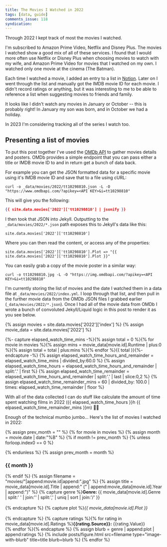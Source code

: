 ```yaml
---
title: The Movies I Watched in 2022
tags: [data, guide]
comments_issue: 118
syndication:
---
```


Through 2022 I kept track of most the movies I watched.
<!-- more -->

I'm subscribed to Amazon Prime Video, Netflix and Disney Plus. The movies I watched show a good mix of all of these services. I found that I would more often use Netflix or Disney Plus when choosing movies to watch with my wife, and Amazon Prime Video for movies that I watched on my own. I watched only one movie at the cinema (The Batman).

Each time I watched a movie, I added an entry to a list in [Notion](https://www.notion.so). Later on I went through the list and manually got the IMDB movie ID for each movie. I didn't record ratings or anything, but it was interesting to me to be able to reference a list when suggesting movies to friends and family.

It looks like I didn't watch any movies in January or October -- this is probably right! In January my son was born, and in October we had a holiday.

In 2023 I'm considering tracking all of the series I watch too.

## Presenting a list of movies

To put this post together I've used the [OMDb API](https://omdbapi.com) to gather movies details and posters. OMDb provides a simple endpoint that you can pass either a title or IMDB movie ID to and in return get a bunch of data back.

For example you can get the JSON formatted data for a specific movie using it's IMDB movie ID and save that to a file using cURL:

```shell
curl -o _data/movies/2022/tt10298810.json -L -O "https://www.omdbapi.com/?apikey=<API KEY>&i=tt10298810"
```

This will give you the following:

```json
{{ site.data.movies['2022']['tt10298810'] | jsonify }}
```

I then took that JSON into Jekyll. Outputting to the `_data/movies/2022/*.json` path exposes this to Jekyll's data like this:

```liquid
site.data.movies['2022']['tt10298810']
```

Where you can then read the content, or access any of the properties:

```liquid
site.data.movies['2022']['tt10298810'].Plot => "{{ site.data.movies['2022']['tt10298810'].Plot }}"
```

You can easily grab a copy of the movie poster in a similar way:

```shell
curl -o tt10298810.jpg -L -O "https://img.omdbapi.com/?apikey=<API KEY>&i=tt10298810"
```

I'm currently storing the list of movies and the date I watched them in a data file at `_data/movies/2022/index.yml`. I loop through that list, and then pull in the further movie data from the OMDb JSON files I grabbed earlier (`_data/movies/2022/*.json`). Once I had all of the movie data from OMDb I wrote a bunch of convoluted Jekyll/Liquid logic in this post to render it as you see below.

{% assign movies = site.data.movies['2022']['index'] %}
{% assign movie_data = site.data.movies['2022'] %}

{%- capture elapsed_watch_time_mins -%}{% assign total = 0 %}{% for movie in movies %}{% assign mins = movie_data[movie.id].Runtime | plus:0 %}{% assign total = total | plus:mins %}{% endfor %}{{ total }}{%- endcapture -%}
{% assign elapsed_watch_time_hours_and_remainder = elapsed_watch_time_mins | divided_by:60.0 %}
{% assign elapsed_watch_time_hours = elapsed_watch_time_hours_and_remainder | split:'.' | first %}
{% assign elapsed_watch_time_remainder = elapsed_watch_time_hours_and_remainder | split:'.' | last | slice:0,2 %}
{% assign elpased_watch_time_remainder_mins = 60 | divided_by: 100.0 | times: elapsed_watch_time_remainder | floor %}

With all of the data collected I can do stuff like calculate the amount of time spent watching films in 2022 ({{ elapsed_watch_time_hours }}h {{ elpased_watch_time_remainder_mins }}m) 🤷‍♂️

Enough of the technical mumbo jumbo... Here's the list of movies I watched in 2022:


{% assign prev_month = "" %}
{% for movie in movies %}
{% assign month = movie.date | date:"%B" %}
{% if month != prev_month %}
{% unless forloop.index0 == 0 %}
</div>
{% endunless %}
{% assign prev_month = month %}
<h3>{{ month }}</h3>
<div class="posters-wrap">
{% endif %}
{% assign filename = "movies/"|append:movie.id|append:".jpg" %}
{% assign title = movie_data[movie.id].Title | append:" (" | append:movie_data[movie.id].Year | append:")" %}
{% capture genre %}<b>Genre: </b>{{ movie_data[movie.id].Genre | split:' ' | join:'' | split:',' | uniq | sort | join:'/' }}<br><br>{% endcapture %}
{% capture plot %}<em>{{ movie_data[movie.id].Plot }}</em><br><br>{% endcapture %}
{% capture ratings %}{% for rating in movie_data[movie.id].Ratings %}<b>{{rating.Source}}:</b> {{rating.Value}}<br>{% endfor %}{% endcapture %}
{% assign blurb = genre | append:plot | append:ratings  %}
{% include posts/figure.html src=filename type="image-with-blurb" title=title blurb=blurb %}
{% endfor %}
